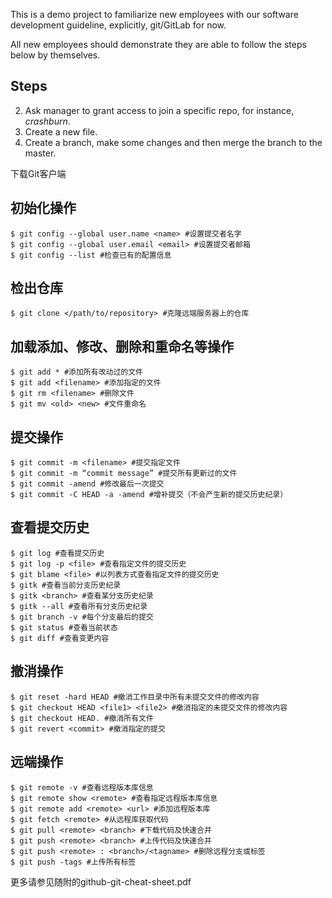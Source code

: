 This is a demo project to familiarize new employees with our software development guideline, explicitly, git/GitLab for now.
 
All new employees should demonstrate they are able to follow the steps below by themselves.

Steps
------------
2. Ask manager to grant access to join a specific repo, for instance, *crashburn*.
4. Create a new file.
6. Create a branch, make some changes and then merge the branch to the master.

下载Git客户端

初始化操作
------------
    $ git config --global user.name <name> #设置提交者名字
    $ git config --global user.email <email> #设置提交者邮箱
    $ git config --list #检查已有的配置信息

检出仓库
------------
    $ git clone </path/to/repository> #克隆远端服务器上的仓库
    
加载添加、修改、删除和重命名等操作
------------
    $ git add * #添加所有改动过的文件
    $ git add <filename> #添加指定的文件
    $ git rm <filename> #删除文件
    $ git mv <old> <new> #文件重命名

提交操作
------------
    $ git commit -m <filename> #提交指定文件
    $ git commit -m “commit message” #提交所有更新过的文件
    $ git commit -amend #修改最后一次提交
    $ git commit -C HEAD -a -amend #增补提交（不会产生新的提交历史纪录）

查看提交历史
------------
    $ git log #查看提交历史
    $ git log -p <file> #查看指定文件的提交历史
    $ git blame <file> #以列表方式查看指定文件的提交历史
    $ gitk #查看当前分支历史纪录
    $ gitk <branch> #查看某分支历史纪录
    $ gitk --all #查看所有分支历史纪录
    $ git branch -v #每个分支最后的提交
    $ git status #查看当前状态
    $ git diff #查看变更内容

撤消操作
------------
    $ git reset -hard HEAD #撤消工作目录中所有未提交文件的修改内容
    $ git checkout HEAD <file1> <file2> #撤消指定的未提交文件的修改内容
    $ git checkout HEAD. #撤消所有文件
    $ git revert <commit> #撤消指定的提交
    
远端操作
------------
    $ git remote -v #查看远程版本库信息
    $ git remote show <remote> #查看指定远程版本库信息
    $ git remote add <remote> <url> #添加远程版本库
    $ git fetch <remote> #从远程库获取代码
    $ git pull <remote> <branch> #下载代码及快速合并
    $ git push <remote> <branch> #上传代码及快速合并
    $ git push <remote> : <branch>/<tagname> #删除远程分支或标签
    $ git push -tags #上传所有标签


更多请参见随附的github-git-cheat-sheet.pdf